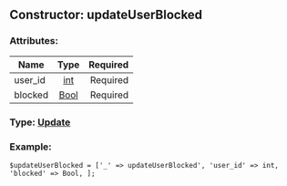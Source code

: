 ## Constructor: updateUserBlocked  

### Attributes:

| Name     |    Type       | Required |
|----------|:-------------:|---------:|
|user\_id|[int](../types/int.md) | Required|
|blocked|[Bool](../types/Bool.md) | Required|


### Type: [Update](../types/Update.md)

### Example:


```
$updateUserBlocked = ['_' => updateUserBlocked', 'user_id' => int, 'blocked' => Bool, ];
```